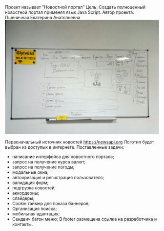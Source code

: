 Проект называет "Новостной портал"
Цель: Создать полноценный новостной портал применяя язык Java Script.
Автор проекта: Пшеничная Екатерина Анатольевна
![Image alt](https://github.com/epshenichnaya/news-paper/blob/master/project%20plan.jpg) 

Первоначальный источник новостей <https://newsapi.org>
Логотип будет выбран из доступых в интернете.
Поставленные задачи:
- написание интерфейса для новостного портала;
- запрос на получение курса валют;
- запрос на получение погоды;
- модальные окна;
- автооризация и регистрация пользователя;
- валидация форм;
- подгрузка новостей;
- аккордеоны;
- слайдеры;
- Cookie таймер для показа баннеров;
- Организация поиска;
- мобильная адаптация;
- Сендвич батон меню;
В footer размещена ссылка на разработчика и контакты.
